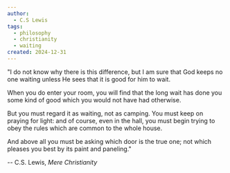 ```yaml
---
author:
  - C.S Lewis
tags:
  - philosophy
  - christianity
  - waiting
created: 2024-12-31
---
```

"I do not know why
there is this difference,
but I am sure that God keeps no one 
waiting unless He sees
that it is good for him to wait.

When you do enter your room,
you will find that the long wait has done
you some kind of good which
you would not have had otherwise.

But you must regard it as waiting, not
as camping. You must keep on praying 
for light: and of course, even in the hall,
you must begin trying to obey the rules
which are common to the whole house.

And above all you must be asking
which door is the true one;
not which pleases you best by its paint
and paneling."

-- C.S. Lewis, *Mere Christianity*



